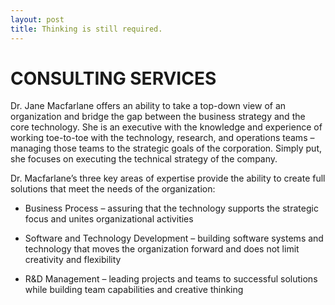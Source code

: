 ```yaml
---
layout: post
title: Thinking is still required.
---
```


# CONSULTING SERVICES

Dr. Jane Macfarlane offers an ability to take a top-down view of an
organization and bridge the gap between the business strategy and the
core technology. She is an executive with the knowledge and experience
of working toe-to-toe with the technology, research, and operations
teams – managing those teams to the strategic goals of the
corporation. Simply put, she focuses on executing the technical
strategy of the company.

Dr. Macfarlane’s three key areas of expertise provide the ability to
create full solutions that meet the needs of the organization:

* Business Process – assuring that the technology supports the
  strategic focus and unites organizational activities

* Software and Technology Development – building software systems and
  technology that moves the organization forward and does not limit
  creativity and flexibility

* R&amp;D Management – leading projects and teams to successful
  solutions while building team capabilities and creative thinking
